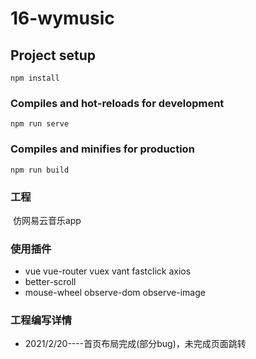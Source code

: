 # 16-wymusic

## Project setup
```
npm install
```

### Compiles and hot-reloads for development
```
npm run serve
```

### Compiles and minifies for production
```
npm run build
```

### 工程  

​	仿网易云音乐app


### 使用插件  
* vue vue-router vuex vant fastclick axios 
* better-scroll
* mouse-wheel observe-dom observe-image

### 工程编写详情

* 2021/2/20----首页布局完成(部分bug)，未完成页面跳转
